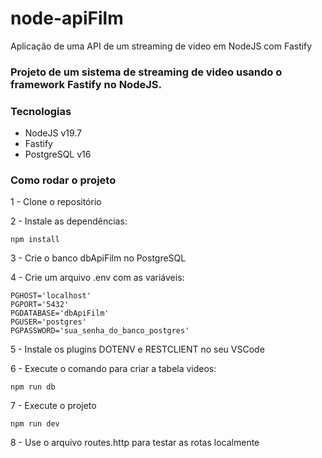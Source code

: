 # node-apiFilm
Aplicação de uma API de um streaming de video em NodeJS com Fastify

### Projeto de um sistema de streaming de video usando o framework Fastify no NodeJS.

### Tecnologias
- NodeJS v19.7
- Fastify
- PostgreSQL v16

### Como rodar o projeto

1 - Clone o repositório

2 - Instale as dependências:
    
    npm install

3 - Crie o banco dbApiFilm no PostgreSQL

4 - Crie um arquivo .env com as variáveis:

    PGHOST='localhost'
    PGPORT='5432'
    PGDATABASE='dbApiFilm'
    PGUSER='postgres'
    PGPASSWORD='sua_senha_do_banco_postgres'

5 - Instale os plugins DOTENV e RESTCLIENT no seu VSCode

6 - Execute o comando para criar a tabela videos:

    npm run db

7 - Execute o projeto

    npm run dev

8 - Use o arquivo routes.http para testar as rotas localmente